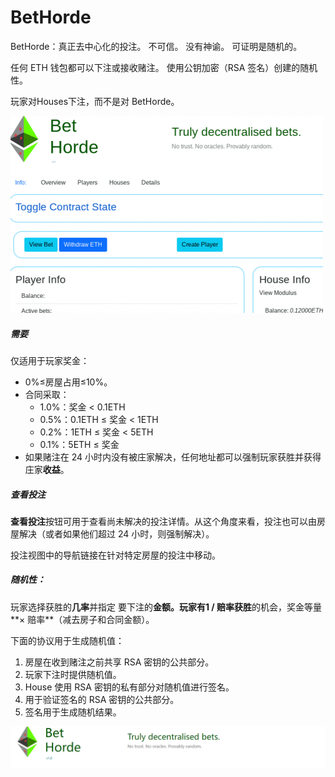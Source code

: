 # BetHorde

<p>BetHorde：真正去中心化的投注。 不可信。 没有神谕。 可证明是随机的。</p>
<p>任何 ETH 钱包都可以下注或接收赌注。 使用公钥加密（RSA 签名）创建的随机性。</p>

玩家对Houses下注，而不是对 BetHorde。

![dujisdj](dujisdj.png)



##### 需要

仅适用于玩家奖金：

- 0%≤房屋占用≤10%。
- 合同采取：
  - 1.0%：奖金 < 0.1ETH
  - 0.5%：0.1ETH ≤ 奖金 < 1ETH
  - 0.2%：1ETH ≤ 奖金 < 5ETH
  - 0.1%：5ETH ≤ 奖金
- 如果赌注在 24 小时内没有被庄家解决，任何地址都可以强制玩家获胜并获得庄家**收益**。



##### 查看投注

**查看投注**按钮可用于查看尚未解决的投注详情。从这个角度来看，投注也可以由房屋解决（或者如果他们超过 24 小时，则强制解决）。

投注视图中的导航链接在针对特定房屋的投注中移动。

##### 随机性：

玩家选择获胜的**几率**并指定 要下注的**金额。**玩家有**1 / 赔率获胜**的机会，奖金等量**× 赔率**（减去房子和合同金额）。

下面的协议用于生成随机值：

1. 房屋在收到赌注之前共享 RSA 密钥的公共部分。
2. 玩家下注时提供随机值。
3. House 使用 RSA 密钥的私有部分对随机值进行签名。
4. 用于验证签名的 RSA 密钥的公共部分。
5. 签名用于生成随机结果。



![1659960891(1)](1659960891(1).png)
